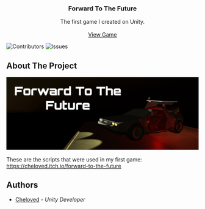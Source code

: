 
  <h3 align="center">Forward To The Future</h3>

  <p align="center">
    The first game I created on Unity.
    <br/>
    <br/>
    <a href="https://cheloved.itch.io/forward-to-the-future">View Game</a>
  </p>

![Contributors](https://img.shields.io/github/contributors/Chelovedus/Forward-To-The-Future?color=dark-green) ![Issues](https://img.shields.io/github/issues/Chelovedus/Forward-To-The-Future)

## About The Project

![Screen Shot](images/main.png)

These are the scripts that were used in my first game: https://cheloved.itch.io/forward-to-the-future


## Authors

* [Cheloved](https://github.com/Chelovedus) - *Unity Developer*
